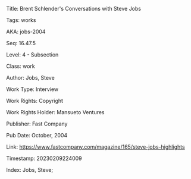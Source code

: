 Title:  Brent Schlender's Conversations with Steve Jobs

Tags:   works

AKA:    jobs-2004

Seq:    16.47.5

Level:  4 - Subsection

Class:  work

Author: Jobs, Steve

Work Type: Interview

Work Rights: Copyright

Work Rights Holder: Mansueto Ventures

Publisher: Fast Company

Pub Date: October, 2004

Link:   https://www.fastcompany.com/magazine/165/steve-jobs-highlights

Timestamp: 20230209224009

Index:  Jobs, Steve; 
